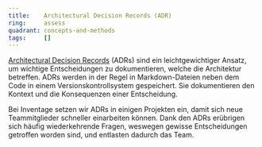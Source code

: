 ```yaml
---
title:    Architectural Decision Records (ADR)  
ring:     assess  
quadrant: concepts-and-methods
tags:     []
---
```


[Architectural Decision Records][adr] (ADRs) sind ein leichtgewichtiger Ansatz, um wichtige Entscheidungen zu
dokumentieren, welche die Architektur betreffen. ADRs werden in der Regel in Markdown-Dateien neben dem Code in einem
Versionskontrollsystem gespeichert. Sie dokumentieren den Kontext und die Konsequenzen einer Entscheidung.

Bei Inventage setzen wir ADRs in einigen Projekten ein, damit sich neue Teammitglieder schneller einarbeiten können.
Dank den ADRs erübrigen sich häufig wiederkehrende Fragen, weswegen gewisse Entscheidungen getroffen worden sind, und
entlasten dadurch das Team.

[adr]: https://adr.github.io
